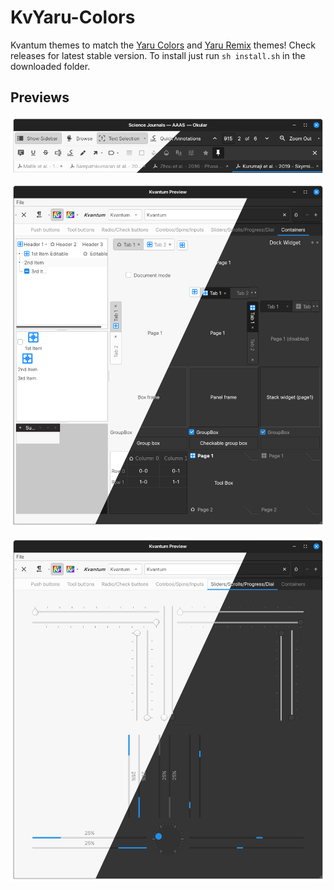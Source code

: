 # KvYaru-Colors
Kvantum themes to match the [Yaru Colors](https://github.com/Jannomag/Yaru-Colors) and [Yaru Remix](https://github.com/Muqtxdir/yaru-remix) themes! Check releases for latest stable version. To install just run `sh install.sh` in the downloaded folder.

## Previews

![Okular Preview](./images/KvYaru%20Colors%20Preview%201.png)

![Kvantum Preview 1](./images/KvYaru%20Colors%20Preview%202.png)

![Kvantum Preview 2](./images/KvYaru%20Colors%20Preview%203.png)
